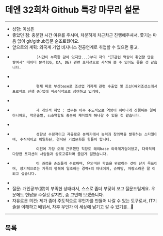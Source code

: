 # 데엔 32회차 Github 특강 마무리 설문
---
- 성함: 이성은
- 좋았던 점: 충분한 시간 여유를 주시며, 차분하게 차근차근 진행해주셔서, 쫓기는 마음 없이 git/github입문 순조로웠어요.
- 앞으로의 계획: 외국계 기업 비지니스 전공연계로 취업할 수 있으면 좋고,
-                (시간이 부족한 감이 있지만...)부디 저의 "IT관련 역량이 취업할 만큼 쌓여서" 데이터 분석(DS, DA, DE) 관련 포지션으로 시작해 볼 수 있어도 좋을 것 같습니다.
-            
-                현재 따로 부산base로 조선업 기자재 관련 수출업 및 조선(해외조선소에서 프로젝트 진행 중)업에 비공식적으로 참여하고 있기에,
-            
-                제 개인적 취업 : 업무는 아주 주도적으로 역량이 뛰어나게 진행하는 일이 아니어도, 작은출발, sub역할도 충분히 재미있게 해나갈 수 있을 것 같습니다.
-            
-                성향상 수평적이고 자유로운 분위기에서 능력과 창의력을 발휘하는 스타일이며, 수직적이고 획일화된, 경직된 기업문화를 힘들어 합니다.
-                이전에 가장 오래 근무했던 직장도 해외base 외국계기업이었고, 다국적의 다양한 포지션의 사람들과 상호교류하며 즐겁게 일했습니다.

-                이 과정을 순조롭게 수료하며, 유의미한 학습을 완료하는 것이 단기 목표이며, 장기적으로는 가족의 행복에 일조하는 경력+의 아내이자, 슈퍼맘, 자랑스러운 딸 이 되고 싶습니다.
-                
- 질문: 개인공부(習)이 부족한 상태라서, 스스로 좀더 부딪혀 보고 질문드릴게요. 우문에도 현답을 주실것 같지만, 좀 고민해 보겠습니다.
- 자유로운 의견: 제가 좀더 주도적으로 무언가를 만들어 나갈 수 있는 도구로서, IT기술을 이해하고 배워서, 차후 무언가 이 세상에 남기고 갈 수 있기를...🙌
----
## 목록

